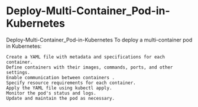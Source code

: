 # Deploy-Multi-Container_Pod-in-Kubernetes
Deploy-Multi-Container_Pod-in-Kubernetes
To deploy a multi-container pod in Kubernetes:

    Create a YAML file with metadata and specifications for each container.
    Define containers with their images, commands, ports, and other settings.
    Enable communication between containers .
    Specify resource requirements for each container.
    Apply the YAML file using kubectl apply.
    Monitor the pod's status and logs.
    Update and maintain the pod as necessary.
